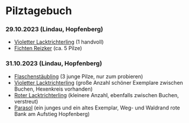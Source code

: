 Pilztagebuch
===

### 29.10.2023 (Lindau, Hopfenberg)
- [Violetter Lacktrichterling](wiki/Pilze/Violetter_Lacktrichterling.md) (1 handvoll)
- [Fichten Reizker](wiki/Pilze/Fichten-Reizker.md) (ca. 5 Pilze)

### 31.10.2023 (Lindau, Hopfenberg)
- [Flaschenstäubling](wiki/Pilze/Flaschenst%C3%A4ubling.md) (3 junge Pilze, nur zum probieren)
- [Violetter Lacktrichterling](wiki/Pilze/Violetter_Lacktrichterling.md) (große Anzahl schöner Exemplare zwischen Buchen, Hexenkreis vorhanden)
- [Roter Lacktrichterling](wiki/Pilze/Roter_Lacktrichterling.md) (kleinere Anzahl, ebenfalls zwischen Buchen, verstreut)
- [Parasol](wiki/Pilze/Parasolpilz.md) (ein junges und ein altes Exemplar, Weg- und Waldrand rote Bank am Aufstieg Hopfenberg)